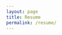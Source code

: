 ```yaml
---
layout: page
title: Resume
permalink: /resume/
---
```


<object data="https://github.com/gmargo11/gmargo11.github.io/raw/master/resources/MIT_Gabriel_Margolis_Resume.pdf" width="500" height="1000" type='application/pdf' align='center'/>